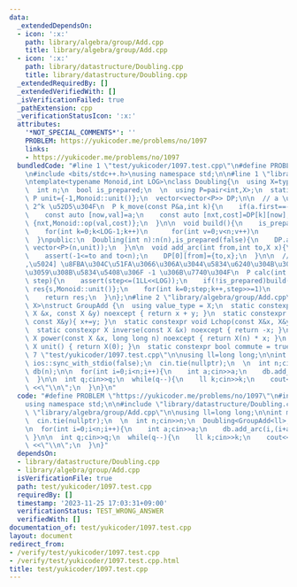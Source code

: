 ```yaml
---
data:
  _extendedDependsOn:
  - icon: ':x:'
    path: library/algebra/group/Add.cpp
    title: library/algebra/group/Add.cpp
  - icon: ':x:'
    path: library/datastructure/Doubling.cpp
    title: library/datastructure/Doubling.cpp
  _extendedRequiredBy: []
  _extendedVerifiedWith: []
  _isVerificationFailed: true
  _pathExtension: cpp
  _verificationStatusIcon: ':x:'
  attributes:
    '*NOT_SPECIAL_COMMENTS*': ''
    PROBLEM: https://yukicoder.me/problems/no/1097
    links:
    - https://yukicoder.me/problems/no/1097
  bundledCode: "#line 1 \"test/yukicoder/1097.test.cpp\"\n#define PROBLEM \"https://yukicoder.me/problems/no/1097\"\
    \n#include <bits/stdc++.h>\nusing namespace std;\n\n#line 1 \"library/datastructure/Doubling.cpp\"\
    \ntemplate<typename Monoid,int LOG>\nclass Doubling{\n  using X=typename Monoid::value_type;\n\
    \  int n;\n  bool is_prepared;\n  \n  using P=pair<int,X>;\n  static constexpr\
    \ P unit={-1,Monoid::unit()};\n  vector<vector<P>> DP;\n\n  // a \u304B\u3089\
    \ 2^k \u52D5\u304F\n  P k_move(const P&a,int k){\n    if(a.first==-1)return a;\n\
    \    const auto [now,val]=a;\n    const auto [nxt,cost]=DP[k][now];\n    return\
    \ {nxt,Monoid::op(val,cost)};\n  }\n\n  void build(){\n    is_prepared=true;\n\
    \    for(int k=0;k<LOG-1;k++)\n      for(int v=0;v<n;v++)\n        DP[k+1][v]=k_move(DP[k][v],k);\n\
    \  }\npublic:\n  Doubling(int n):n(n),is_prepared(false){\n    DP.assign(LOG,\
    \ vector<P>(n,unit));\n  }\n\n  void add_arc(int from,int to,X x){\n    assert(!is_prepared);\n\
    \    assert(-1<=to and to<n);\n    DP[0][from]={to,x};\n  }\n\n  // [\u7D42\u70B9\
    ,\u5024] \u8FBA\u304C\u51FA\u3066\u306A\u3044\u5834\u6240\u304B\u3089\u79FB\u52D5\
    \u3059\u308B\u5834\u5408\u306F -1 \u306B\u7740\u304F\n  P calc(int s,long long\
    \ step){\n    assert(step<=(1LL<<LOG));\n    if(!is_prepared)build();\n\n    P\
    \ res{s,Monoid::unit()};\n    for(int k=0;step;k++,step>>=1)\n      if(step&1)res=k_move(res,k);\n\
    \    return res;\n  }\n};\n#line 2 \"library/algebra/group/Add.cpp\"\ntemplate<typename\
    \ X>\nstruct GroupAdd {\n  using value_type = X;\n  static constexpr X op(const\
    \ X &x, const X &y) noexcept { return x + y; }\n  static constexpr void Rchop(X&x,\
    \ const X&y){ x+=y; }\n  static constexpr void Lchop(const X&x, X&y){ y+=x; }\n\
    \  static constexpr X inverse(const X &x) noexcept { return -x; }\n  static constexpr\
    \ X power(const X &x, long long n) noexcept { return X(n) * x; }\n  static constexpr\
    \ X unit() { return X(0); }\n  static constexpr bool commute = true;\n};\n#line\
    \ 7 \"test/yukicoder/1097.test.cpp\"\n\nusing ll=long long;\n\nint main(){\n \
    \ ios::sync_with_stdio(false);\n  cin.tie(nullptr);\n  \n  int n;cin>>n;\n  Doubling<GroupAdd<ll>,40>\
    \ db(n);\n\n  for(int i=0;i<n;i++){\n    int a;cin>>a;\n    db.add_arc(i,(i+a)%n,a);\n\
    \  }\n\n  int q;cin>>q;\n  while(q--){\n    ll k;cin>>k;\n    cout<< db.calc(0,k).second\
    \ <<\"\\n\";\n  }\n}\n"
  code: "#define PROBLEM \"https://yukicoder.me/problems/no/1097\"\n#include <bits/stdc++.h>\n\
    using namespace std;\n\n#include \"library/datastructure/Doubling.cpp\"\n#include\
    \ \"library/algebra/group/Add.cpp\"\n\nusing ll=long long;\n\nint main(){\n  ios::sync_with_stdio(false);\n\
    \  cin.tie(nullptr);\n  \n  int n;cin>>n;\n  Doubling<GroupAdd<ll>,40> db(n);\n\
    \n  for(int i=0;i<n;i++){\n    int a;cin>>a;\n    db.add_arc(i,(i+a)%n,a);\n \
    \ }\n\n  int q;cin>>q;\n  while(q--){\n    ll k;cin>>k;\n    cout<< db.calc(0,k).second\
    \ <<\"\\n\";\n  }\n}"
  dependsOn:
  - library/datastructure/Doubling.cpp
  - library/algebra/group/Add.cpp
  isVerificationFile: true
  path: test/yukicoder/1097.test.cpp
  requiredBy: []
  timestamp: '2023-11-25 17:03:31+09:00'
  verificationStatus: TEST_WRONG_ANSWER
  verifiedWith: []
documentation_of: test/yukicoder/1097.test.cpp
layout: document
redirect_from:
- /verify/test/yukicoder/1097.test.cpp
- /verify/test/yukicoder/1097.test.cpp.html
title: test/yukicoder/1097.test.cpp
---
```


